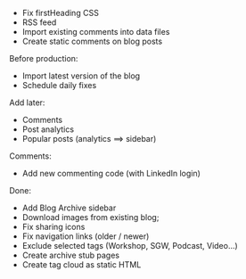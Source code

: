 * Fix firstHeading CSS
* RSS feed
* Import existing comments into data files
* Create static comments on blog posts

Before production:

* Import latest version of the blog
* Schedule daily fixes

Add later:

* Comments
* Post analytics
* Popular posts (analytics ==> sidebar)

Comments:

* Add new commenting code (with LinkedIn login)

Done:

* Add Blog Archive sidebar
* Download images from existing blog;
* Fix sharing icons
* Fix navigation links (older / newer)
* Exclude selected tags (Workshop, SGW, Podcast, Video...)
* Create archive stub pages
* Create tag cloud as static HTML
